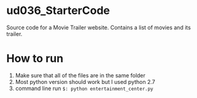 # ud036_StarterCode
Source code for a Movie Trailer website.
Contains a list of movies and its trailer.

# How to run
1. Make sure that all of the files are in the same folder
2. Most python version should work but I used python 2.7
3. command line run
`$: python entertainment_center.py`
